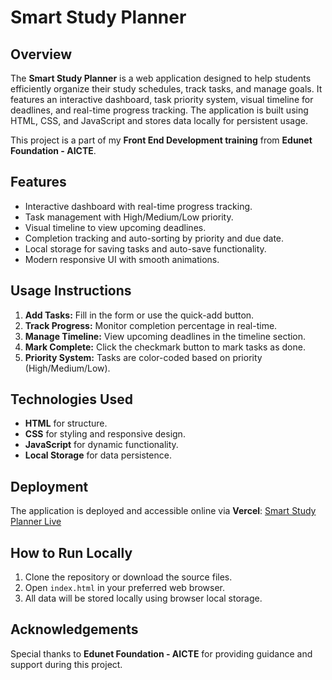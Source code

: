 # Smart Study Planner

## Overview
The **Smart Study Planner** is a web application designed to help students efficiently organize their study schedules, track tasks, and manage goals. It features an interactive dashboard, task priority system, visual timeline for deadlines, and real-time progress tracking. The application is built using HTML, CSS, and JavaScript and stores data locally for persistent usage.

This project is a part of my **Front End Development training** from **Edunet Foundation - AICTE**.

## Features
- Interactive dashboard with real-time progress tracking.
- Task management with High/Medium/Low priority.
- Visual timeline to view upcoming deadlines.
- Completion tracking and auto-sorting by priority and due date.
- Local storage for saving tasks and auto-save functionality.
- Modern responsive UI with smooth animations.

## Usage Instructions
1. **Add Tasks:** Fill in the form or use the quick-add button.
2. **Track Progress:** Monitor completion percentage in real-time.
3. **Manage Timeline:** View upcoming deadlines in the timeline section.
4. **Mark Complete:** Click the checkmark button to mark tasks as done.
5. **Priority System:** Tasks are color-coded based on priority (High/Medium/Low).

## Technologies Used
- **HTML** for structure.
- **CSS** for styling and responsive design.
- **JavaScript** for dynamic functionality.
- **Local Storage** for data persistence.

## Deployment
The application is deployed and accessible online via **Vercel**:
[Smart Study Planner Live](https://smart-study-planner-xi.vercel.app/)

## How to Run Locally
1. Clone the repository or download the source files.
2. Open `index.html` in your preferred web browser.
3. All data will be stored locally using browser local storage.

## Acknowledgements
Special thanks to **Edunet Foundation - AICTE** for providing guidance and support during this project.
